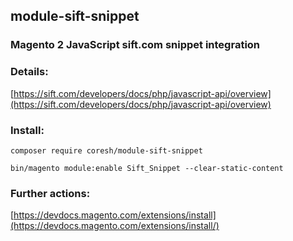 ## module-sift-snippet
### Magento 2 JavaScript sift.com snippet integration

### Details:

[https://sift.com/developers/docs/php/javascript-api/overview](https://sift.com/developers/docs/php/javascript-api/overview)

### Install:

```composer require coresh/module-sift-snippet ```

```bin/magento module:enable Sift_Snippet --clear-static-content```

### Further actions:

[https://devdocs.magento.com/extensions/install](https://devdocs.magento.com/extensions/install/)
